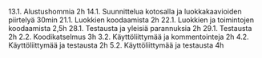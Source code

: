 13.1. Alustushommia 2h
14.1. Suunnittelua kotosalla ja luokkakaavioiden piirtelyä 30min
21.1. Luokkien koodaamista 2h
22.1. Luokkien ja toimintojen koodaamista 2,5h
28.1. Testausta ja yleisiä parannuksia 2h
29.1. Testausta 2h
2.2.  Koodikatselmus 3h
3.2.  Käyttöliittymää ja kommentointeja 2h
4.2.  Käyttöliittymää ja testausta 2h
5.2.  Käyttöliittymää ja testausta 4h
